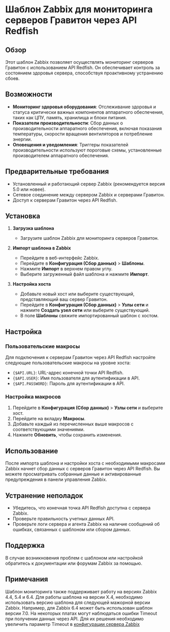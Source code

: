 # Шаблон Zabbix для мониторинга серверов Гравитон через API Redfish

## Обзор

Этот шаблон Zabbix позволяет осуществлять мониторинг серверов Гравитон с использованием API Redfish. Он обеспечивает контроль за состоянием здоровья сервера, способствуя проактивному устранению сбоев.

## Возможности

- **Мониторинг здоровья оборудования**: Отслеживание здоровья и статуса критически важных компонентов аппаратного обеспечения, таких как ЦПУ, память, хранилища и блоки питания.
- **Показатели производительности**: Сбор данных о производительности аппаратного обеспечения, включая показания температуры, скорости вращения вентиляторов и потребление энергии.
- **Оповещения и уведомления**: Триггеры показателей производительности используют пороговые схемы, установленные производителем аппаратного обеспечения.

## Предварительные требования

- Установленный и работающий сервер Zabbix (рекомендуется версия 5.0 или новее).
- Сетевое соединение между сервером Zabbix и серверами Гравитон.
- Доступ к серверам Гравитон через API Redfish.

## Установка

1. **Загрузка шаблона**
   - Загрузите шаблон Zabbix для мониторинга серверов Гравитон.

2. **Импорт шаблона в Zabbix**
   - Перейдите в веб-интерфейс Zabbix.
   - Перейдите в **Конфигурация (Сбор данных)** > **Шаблоны**.
   - Нажмите **Импорт** в верхнем правом углу.
   - Выберите загруженный файл шаблона и нажмите **Импорт**.

3. **Настройка хоста**
   - Добавьте новый хост или выберите существующий, представляющий ваш сервер Гравитон.
   - Перейдите в **Конфигурация  (Сбор данных)** > **Узлы сети** и нажмите **Создать узел сети** или выберите существующий.
   - В поле **Шаблоны** свяжите импортированный шаблон с хостом.

## Настройка

### Пользовательские макросы

Для подключения к серверам Гравитон через API Redfish настройте следующие пользовательские макросы на уровне хоста:

- `{$API.URL}`: URL-адрес конечной точки API Redfish.
- `{$API.USER}`: Имя пользователя для аутентификации в API.
- `{$API.PASSWORD}`: Пароль для аутентификации в API.

### Настройка макросов

1. Перейдите в **Конфигурация (Сбор данных)** > **Узлы сети** и выберите хост.
2. Перейдите на вкладку **Макросы**.
3. Добавьте каждый из перечисленных выше макросов с соответствующими значениями.
4. Нажмите **Обновить**, чтобы сохранить изменения.

## Использование

После импорта шаблона и настройки хоста с необходимыми макросами Zabbix начнет сбор данных с серверов Гравитон через API Redfish. Вы можете просматривать собранные данные и активированные предупреждения в панели управления Zabbix.

## Устранение неполадок

- Убедитесь, что конечная точка API Redfish доступна с сервера Zabbix.
- Проверьте правильность учетных данных API.
- Проверьте логи сервера и агента Zabbix на наличие сообщений об ошибках, связанных с шаблоном или сбором данных.

## Поддержка

В случае возникновения проблем с шаблоном или настройкой обратитесь к документации или форумам Zabbix за помощью.

## Примечания
Шаблон мониторинга также поддерживает работу на версиях Zabbix 4.4, 5.4 и 6.4.
Для работы шаблона на версии X.4, необходимо использовать версию шаблона для следующей мажорной версии Zabbix. Например, для Zabbix 6.4 может быть использован шаблон версии 7.0.
На некоторых платах могут наблюдаться ошибки Timeout при получении данных через API. Для их решения необходимо увеличить параметр Timeout в [конфигурации сервера Zabbix](https://www.zabbix.com/documentation/current/en/manual/appendix/config/zabbix_server)
